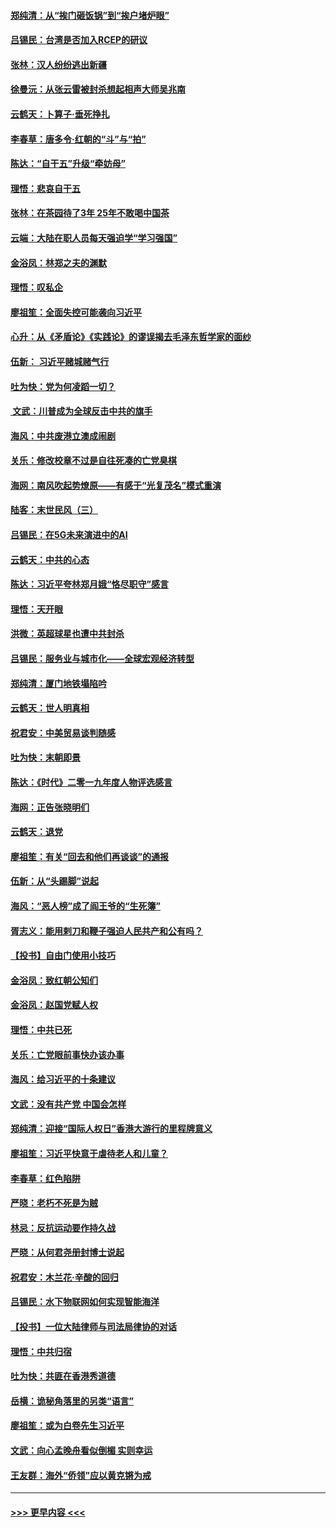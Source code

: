 #### [郑纯清：从“挨门砸饭锅”到“挨户堵炉眼”](../pages/nsc993/n11744745.md?t=12251833) 
#### [吕锡民：台湾是否加入RCEP的研议](../pages/nsc993/n11744701.md?t=12251833) 
#### [张林：汉人纷纷逃出新疆](../pages/nsc993/n11743530.md?t=12251833) 
#### [徐曼沅：从张云雷被封杀想起相声大师吴兆南](../pages/nsc993/n11741816.md?t=12251833) 
#### [云鹤天：卜算子‧垂死挣扎](../pages/nsc993/n11739956.md?t=12251833) 
#### [李春草：唐多令‧红朝的“斗”与“拍”](../pages/nsc993/n11739830.md?t=12251833) 
#### [陈达：“自干五”升级“牵妨母”](../pages/nsc993/n11739724.md?t=12251833) 
#### [理悟：悲哀自干五](../pages/nsc993/n11739547.md?t=12251833) 
#### [张林：在茶园待了3年 25年不敢喝中国茶](../pages/nsc993/n11739240.md?t=12251833) 
#### [云端：大陆在职人员每天强迫学“学习强国”](../pages/nsc993/n11738735.md?t=12251833) 
#### [金浴凤：林郑之夫的渊默](../pages/nsc993/n11737735.md?t=12251833) 
#### [理悟：叹私企](../pages/nsc993/n11737715.md?t=12251833) 
#### [廖祖笙：全面失控可能袭向习近平](../pages/nsc993/n11737704.md?t=12251833) 
#### [心升：从《矛盾论》《实践论》的谬误揭去毛泽东哲学家的面纱](../pages/nsc993/n11736962.md?t=12251833) 
#### [伍新： 习近平赌城赌气行](../pages/nsc993/n11736929.md?t=12251833) 
#### [吐为快：党为何凌蹈一切？](../pages/nsc993/n11736915.md?t=12251833) 
#### [ 文武：川普成为全球反击中共的旗手](../pages/nsc993/n11736882.md?t=12251833) 
#### [海风：中共废港立澳成闹剧](../pages/nsc993/n11735857.md?t=12251833) 
#### [关乐：修改校章不过是自往死凑的亡党臭棋](../pages/nsc993/n11735097.md?t=12251833) 
#### [海网：南风吹起势燎原——有感于“光复茂名”模式重演](../pages/nsc993/n11732308.md?t=12251833) 
#### [陆客：末世民风（三）](../pages/nsc993/n11732211.md?t=12251833) 
#### [吕锡民：在5G未来演进中的AI](../pages/nsc993/n11730010.md?t=12251833) 
#### [云鹤天：中共的心态](../pages/nsc993/n11729906.md?t=12251833) 
#### [陈达：习近平夸林郑月娥“恪尽职守”感言](../pages/nsc993/n11729881.md?t=12251833) 
#### [理悟：天开眼](../pages/nsc993/n11729699.md?t=12251833) 
#### [洪微：英超球星也遭中共封杀](../pages/nsc993/n11727243.md?t=12251833) 
#### [吕锡民：服务业与城市化——全球宏观经济转型](../pages/nsc993/n11725845.md?t=12251833) 
#### [郑纯清：厦门地铁塌陷吟](../pages/nsc993/n11725813.md?t=12251833) 
#### [云鹤天：世人明真相](../pages/nsc993/n11725621.md?t=12251833) 
#### [祝君安：中美贸易谈判随感](../pages/nsc993/n11725609.md?t=12251833) 
#### [吐为快：末朝即景](../pages/nsc993/n11723365.md?t=12251833) 
#### [陈达：《时代》二零一九年度人物评选感言](../pages/nsc993/n11723337.md?t=12251833) 
#### [海网：正告张晓明们](../pages/nsc993/n11723228.md?t=12251833) 
#### [云鹤天：退党](../pages/nsc993/n11723056.md?t=12251833) 
#### [廖祖笙：有关“回去和他们再谈谈”的通报](../pages/nsc993/n11722442.md?t=12251833) 
#### [伍新：从“头踢脚”说起](../pages/nsc993/n11722429.md?t=12251833) 
#### [海风：“恶人榜”成了阎王爷的“生死簿”](../pages/nsc993/n11722272.md?t=12251833) 
#### [胥志义：能用剌刀和鞭子强迫人民共产和公有吗？](../pages/nsc993/n11720569.md?t=12251833) 
#### [【投书】自由门使用小技巧](../pages/nsc993/n11720180.md?t=12251833) 
#### [金浴凤：致红朝公知们](../pages/nsc993/n11720563.md?t=12251833) 
#### [金浴凤：赵国党赋人权](../pages/nsc993/n11720533.md?t=12251833) 
#### [理悟：中共已死](../pages/nsc993/n11720233.md?t=12251833) 
#### [关乐：亡党眼前事快办该办事](../pages/nsc993/n11719160.md?t=12251833) 
#### [海风：给习近平的十条建议](../pages/nsc993/n11717616.md?t=12251833) 
#### [文武：没有共产党 中国会怎样](../pages/nsc993/n11717584.md?t=12251833) 
#### [郑纯清：迎接“国际人权日”香港大游行的里程牌意义](../pages/nsc993/n11717417.md?t=12251833) 
#### [廖祖笙：习近平快意于虐待老人和儿童？](../pages/nsc993/n11715313.md?t=12251833) 
#### [李春草：红色陷阱](../pages/nsc993/n11715029.md?t=12251833) 
#### [严晓：老朽不死是为贼](../pages/nsc993/n11712910.md?t=12251833) 
#### [林忌：反抗运动要作持久战](../pages/nsc993/n11712623.md?t=12251833) 
#### [严晓：从何君尧册封博士说起](../pages/nsc993/n11712465.md?t=12251833) 
#### [祝君安：木兰花·辛酸的回归](../pages/nsc993/n11712381.md?t=12251833) 
#### [吕锡民：水下物联网如何实现智能海洋](../pages/nsc993/n11711158.md?t=12251833) 
#### [【投书】一位大陆律师与司法局律协的对话](../pages/nsc993/n11709675.md?t=12251833) 
#### [理悟：中共归宿](../pages/nsc993/n11710059.md?t=12251833) 
#### [吐为快：共匪在香港秀道德](../pages/nsc993/n11709979.md?t=12251833) 
#### [岳横：诡秘角落里的另类“语言”](../pages/nsc993/n11709792.md?t=12251833) 
#### [廖祖笙：或为白卷先生习近平](../pages/nsc993/n11708330.md?t=12251833) 
#### [文武：向心孟晚舟看似倒楣 实则幸运](../pages/nsc993/n11708236.md?t=12251833) 
#### [王友群：海外“侨领”应以黄克锵为戒](../pages/nsc993/n11706176.md?t=12251833) 

----
#### [ >>> 更早内容 <<< ](../indexes/nsc993-earlier.md)
